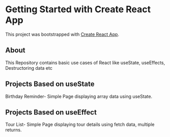 # Getting Started with Create React App

This project was bootstrapped with [Create React App](https://github.com/facebook/create-react-app).

## About

This Repository contains basic use cases of React like useState, useEffects, Destructoring data etc

## Projects Based on useState
Birthday Reminder- Simple Page displaying array data using useState.

## Projects Based on useEffect
Tour List- Simple Page displaying tour details using fetch data, multiple returns.



